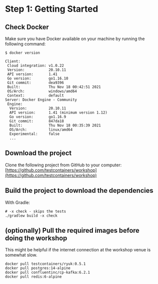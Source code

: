 # Step 1: Getting Started

## Check Docker

Make sure you have Docker available on your machine by running the following command:

```text
$ docker version

Client:
 Cloud integration: v1.0.22
 Version:           20.10.11
 API version:       1.41
 Go version:        go1.16.10
 Git commit:        dea9396
 Built:             Thu Nov 18 00:42:51 2021
 OS/Arch:           windows/amd64
 Context:           default
Server: Docker Engine - Community
 Engine:
  Version:          20.10.11
  API version:      1.41 (minimum version 1.12)
  Go version:       go1.16.9
  Git commit:       847da18
  Built:            Thu Nov 18 00:35:39 2021
  OS/Arch:          linux/amd64
  Experimental:     false
  ...
```

## Download the project

Clone the following project from GitHub to your computer:  
[https://github.com/testcontainers/workshop](https://github.com/testcontainers/workshop)

## Build the project to download the dependencies

With Gradle:
```text
# -x check - skips the tests
./gradlew build -x check
```

## \(optionally\) Pull the required images before doing the workshop

This might be helpful if the internet connection at the workshop venue is somewhat slow.

```text
docker pull testcontainers/ryuk:0.5.1
docker pull postgres:14-alpine
docker pull confluentinc/cp-kafka:6.2.1
docker pull redis:6-alpine
```


